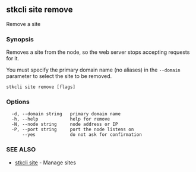 ## stkcli site remove

Remove a site

### Synopsis

Removes a site from the node, so the web server stops accepting requests for it.

You must specify the primary domain name (no aliases) in the `--domain` parameter to select the site to be removed.


```
stkcli site remove [flags]
```

### Options

```
  -d, --domain string   primary domain name
  -h, --help            help for remove
  -N, --node string     node address or IP
  -P, --port string     port the node listens on
      --yes             do not ask for confirmation
```

### SEE ALSO

* [stkcli site](stkcli_site.md)	 - Manage sites

